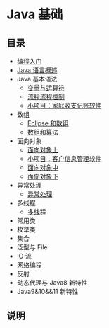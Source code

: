# Java 基础

## 目录

* [编程入门](note/ch00/README.md)
* [Java 语言概述](note/ch01/README.md)
* Java 基本语法
  * [变量与运算符](note/ch02/README.md)
  * [流程流程控制](note/ch02/README01.md)
  * [小项目：家庭收支记账软件](note/ch02/Project.md)
* 数组
  * [Eclipse 和数组](note/ch03/README.md)
  * [数组和算法](note/ch03/README01.md)
* 面向对象
  * [面向对象上](note/ch04/README.md)
  * [小项目：客户信息管理软件](note/ch04/Project.md)
  * [面向对象中](note/ch04/README01.md)
  * [面向对象下](note/ch04/README02.md)
* 异常处理
  * [异常处理](note/ch05/README.md)
* 多线程
  * [多线程](note/ch06/README.md)
* 常用类
* 枚举类
* 集合
* 泛型与 File
* IO 流
* 网络编程
* 反射
* 动态代理与 Java8 新特性
* Java9&10&&11 新特性

## 说明
